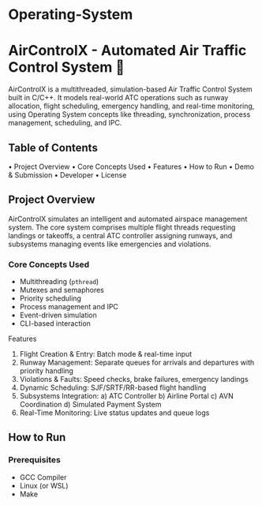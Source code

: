 # Operating-System
# AirControlX - Automated Air Traffic Control System 🛫

AirControlX is a multithreaded, simulation-based Air Traffic Control System built in C/C++. It models real-world ATC operations such as runway allocation, flight scheduling, emergency handling, and real-time monitoring, using Operating System concepts like threading, synchronization, process management, scheduling, and IPC.

## Table of Contents

•	Project Overview
•	Core Concepts Used
•	Features
•	How to Run
•	Demo & Submission
•	Developer
•	License



##  Project Overview
AirControlX simulates an intelligent and automated airspace management system. The core system comprises multiple flight threads requesting landings or takeoffs, a central ATC controller assigning runways, and subsystems managing events like emergencies and violations.

### Core Concepts Used
- Multithreading (`pthread`)
- Mutexes and semaphores
- Priority scheduling
- Process management and IPC
- Event-driven simulation
- CLI-based interaction

Features
1)	Flight Creation & Entry: Batch mode & real-time input
2)	Runway Management: Separate queues for arrivals and departures with priority handling
3)	Violations & Faults: Speed checks, brake failures, emergency landings
4)	Dynamic Scheduling: SJF/SRTF/RR-based flight handling
5)	Subsystems Integration:
    a)	ATC Controller
    b)	Airline Portal
    c)	AVN Coordination
    d)	Simulated Payment System
6)	Real-Time Monitoring: Live status updates and queue logs

## How to Run

###  Prerequisites
- GCC Compiler
- Linux (or WSL)
- Make

